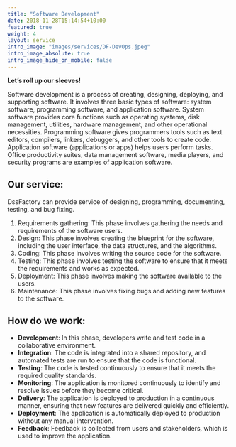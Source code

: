 ```yaml
---
title: "Software Development"
date: 2018-11-28T15:14:54+10:00
featured: true
weight: 4
layout: service
intro_image: "images/services/DF-DevOps.jpeg"
intro_image_absolute: true
intro_image_hide_on_mobile: false
---
```


**Let’s roll up our sleeves!**

Software development is a process of creating, designing, deploying, and supporting software. It involves three basic types of software: system software, programming software, and application software. System software provides core functions such as operating systems, disk management, utilities, hardware management, and other operational necessities. Programming software gives programmers tools such as text editors, compilers, linkers, debuggers, and other tools to create code. Application software (applications or apps) helps users perform tasks. Office productivity suites, data management software, media players, and security programs are examples of application software.

## Our service:

DssFactory can provide service of designing, programming, documenting, testing, and bug fixing.

1. Requirements gathering: This phase involves gathering the needs and requirements of the software users.
2. Design: This phase involves creating the blueprint for the software, including the user interface, the data structures, and the algorithms.
3. Coding: This phase involves writing the source code for the software.
4. Testing: This phase involves testing the software to ensure that it meets the requirements and works as expected.
5. Deployment: This phase involves making the software available to the users.
6. Maintenance: This phase involves fixing bugs and adding new features to the software.

## How do we work:

- **Development**: In this phase, developers write and test code in a collaborative environment.
- **Integration**: The code is integrated into a shared repository, and automated tests are run to ensure that the code is functional.
- **Testing**: The code is tested continuously to ensure that it meets the required quality standards.
- **Monitoring**: The application is monitored continuously to identify and resolve issues before they become critical.
- **Delivery**: The application is deployed to production in a continuous manner, ensuring that new features are delivered quickly and efficiently.
- **Deployment**: The application is automatically deployed to production without any manual intervention.
- **Feedback**: Feedback is collected from users and stakeholders, which is used to improve the application.
